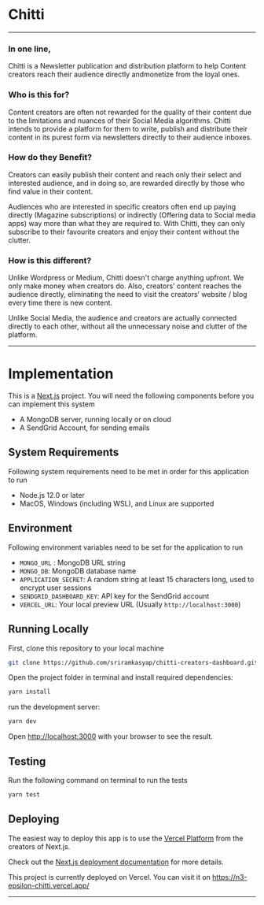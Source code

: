 # Chitti

---

### In one line,

Chitti is a Newsletter publication and distribution platform to help Content creators reach their audience directly andmonetize from the loyal ones.

### Who is this for?

Content creators are often not rewarded for the quality of their content due to the limitations and nuances of their Social Media algorithms. Chitti intends to provide a platform for them to write, publish and distribute their content in its purest form via newsletters directly to their audience inboxes.

### How do they Benefit?

Creators can easily publish their content and reach only their select and interested audience, and in doing so, are rewarded directly by those who find value in their content.

Audiences who are interested in specific creators often end up paying directly (Magazine subscriptions) or indirectly (Offering data to Social media apps) way more than what they are required to. With Chitti, they can only subscribe to their favourite creators and enjoy their content without the clutter.

### How is this different?

Unlike Wordpress or Medium, Chitti doesn't charge anything upfront. We only make money when creators do. Also, creators’ content reaches the audience directly, eliminating the need to visit the creators’ website / blog every time there is new content.

Unlike Social Media, the audience and creators are actually connected directly to each other, without all the unnecessary noise and clutter of the platform.

---

# Implementation

This is a [Next.js](https://nextjs.org/) project. You will need the following components before you can implement this system

- A MongoDB server, running locally or on cloud
- A SendGrid Account, for sending emails

## System Requirements

Following system requirements need to be met in order for this application to run

- Node.js 12.0 or later
- MacOS, Windows (including WSL), and Linux are supported

## Environment

Following environment variables need to be set for the application to run

- `MONGO_URL` : MongoDB URL string
- `MONGO_DB`: MongoDB database name
- `APPLICATION_SECRET`: A random string at least 15 characters long, used to encrypt user sessions
- `SENDGRID_DASHBOARD_KEY`: API key for the SendGrid account
- `VERCEL_URL`: Your local preview URL (Usually `http://localhost:3000`)

## Running Locally

First, clone this repository to your local machine

```bash
git clone https://github.com/sriramkasyap/chitti-creators-dashboard.git
```

Open the project folder in terminal and install required dependencies:

```bash
yarn install
```

run the development server:

```bash
yarn dev
```

Open [http://localhost:3000](http://localhost:3000) with your browser to see the result.

## Testing

Run the following command on terminal to run the tests

```bash
yarn test
```

## Deploying

The easiest way to deploy this app is to use the [Vercel Platform](https://vercel.com/new?utm_medium=default-template&filter=next.js&utm_source=create-next-app&utm_campaign=create-next-app-readme) from the creators of Next.js.

Check out the [Next.js deployment documentation](https://nextjs.org/docs/deployment) for more details.

This project is currently deployed on Vercel. You can visit it on https://n3-epsilon-chitti.vercel.app/

---
